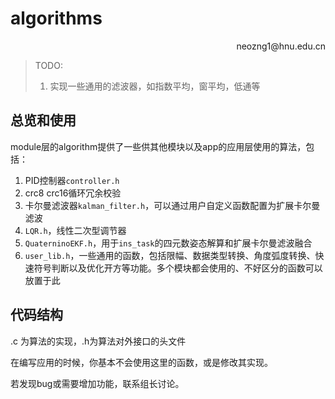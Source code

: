 # algorithms

<p align='right'>neozng1@hnu.edu.cn</p>

> TODO:
> 1. 实现一些通用的滤波器，如指数平均，窗平均，低通等

## 总览和使用

module层的algorithm提供了一些供其他模块以及app的应用层使用的算法，包括：

1. PID控制器`controller.h`
2. crc8 crc16循环冗余校验
3. 卡尔曼滤波器`kalman_filter.h`，可以通过用户自定义函数配置为扩展卡尔曼滤波
4. `LQR.h`，线性二次型调节器
5. `QuaterninoEKF.h`，用于`ins_task`的四元数姿态解算和扩展卡尔曼滤波融合
6. `user_lib.h`，一些通用的函数，包括限幅、数据类型转换、角度弧度转换、快速符号判断以及优化开方等功能。多个模块都会使用的、不好区分的函数可以放置于此

## 代码结构

.c 为算法的实现，.h为算法对外接口的头文件



在编写应用的时候，你基本不会使用这里的函数，或是修改其实现。

若发现bug或需要增加功能，联系组长讨论。

